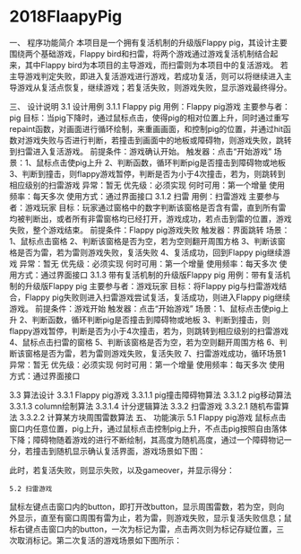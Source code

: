 # 2018FlaapyPig
一、	程序功能简介
本项目是一个拥有复活机制的升级版Flappy pig，其设计主要围绕两个基础游戏，Flappy bird和扫雷，将两个游戏通过游戏复活机制结合起来，其中Flappy bird为本项目的主导游戏，而扫雷则为本项目中的复活游戏。
若主导游戏判定失败，即进入复活游戏进行游戏，若成功复活，则可以将继续进入主导游戏从复活点恢复，继续游戏；若复活失败，则游戏失败，显示游戏最终得分。
	
三、	设计说明
3.1 设计用例
    3.1.1 Flappy pig
用例：Flappy pig游戏
主要参与者：pig
目标：当pig下降时，通过鼠标点击，使得pig的相对位置上升，同时通过重写repaint函数，对画面进行循环绘制，来重画画面，和控制pig的位置，并通过hit函数对游戏失败与否进行判断，若撞击到画面中的地板或障碍物，则游戏失败，跳转到扫雷进入复活游戏。
前提条件：游戏确认开始。
触发器：点击“开始游戏”
场景：1、鼠标点击使pig上升
      2、判断函数，循环判断pig是否撞击到障碍物或地板
      3、判断到撞击，则flappy游戏暂停，判断是否为小于4次撞击，若为，则跳转到相应级别的扫雷游戏
异常：暂无
优先级：必须实现
何时可用：第一个增量
使用频率：每天多次
使用方式：通过界面接口 
    3.1.2 扫雷
用例：扫雷游戏
主要参与者：游戏玩家
目标：玩家通过窗格中的数字判断该窗格是否含有雷，直到所有雷均被判断出，或者所有非雷窗格均已经打开，游戏成功，若点击到雷的位置，游戏失败，整个游戏结束。
前提条件：Flappy pig游戏失败
触发器：界面跳转
场景：1、鼠标点击窗格
      2、判断该窗格是否为空，若为空则翻开周围方格
      3、判断该窗格是否为雷，若为雷则游戏失败，复活失败
      4、复活成功，回到Flappy pig继续游戏
异常：暂无
优先级：必须实现
何时可用：第一个增量
使用频率：每天多次
使用方式：通过界面接口
    3.1.3 带有复活机制的升级版Flappy pig
用例：带有复活机制的升级版Flappy pig
主要参与者：游戏玩家
目标：将Flappy pig与扫雷游戏结合，Flappy pig失败则进入扫雷游戏尝试复活，复活成功，则进入Flappy pig继续游戏。
前提条件：游戏开始
触发器：点击“开始游戏”
场景：1、鼠标点击使pig上升
      2、判断函数，循环判断pig是否撞击到障碍物或地板
      3、判断到撞击，则flappy游戏暂停，判断是否为小于4次撞击，若为，则跳转到相应级别的扫雷游戏
4、鼠标点击扫雷的窗格
      5、判断该窗格是否为空，若为空则翻开周围方格
      6、判断该窗格是否为雷，若为雷则游戏失败，复活失败
      7、扫雷游戏成功，循环场景1
异常：暂无
优先级：必须实现
何时可用：第一个增量
使用频率：每天多次
使用方式：通过界面接口

3.3 算法设计
    3.3.1 Flappy pig游戏
      3.3.1.1 pig撞击障碍物算法
      3.3.1.2 pig移动算法
      3.3.1.3 column绘制算法
      3.3.1.4 计分逻辑算法
    3.3.2 扫雷游戏
      3.3.2.1 随机布雷算法
      3.3.2.2 计算某方块周围雷数算法
五、	功能演示
    5.1 Flappy pig游戏
鼠标点击窗口内任意位置，pig上升，通过鼠标点击控制pig上升，不点击pig按照自由落体下降；障碍物随着游戏的进行不断绘制，其高度为随机高度，通过一个障碍物记一分，若撞击到随机显示确认复活界面，游戏场景如下图：
 
 
此时，若复活失败，则显示失败，以及gameover，并显示得分：
 
 
    5.2 扫雷游戏
鼠标左键点击窗口内的button，即打开改button，显示周围雷数，若为空，则向外显示，直至有窗口周围有雷为止，若为雷，则游戏失败，显示复活失败信息；鼠标右键点击窗口内的button，一次为标记为雷，点击两次则为标记存疑位置，三次取消标记。第二次复活的游戏场景如下图所示：

